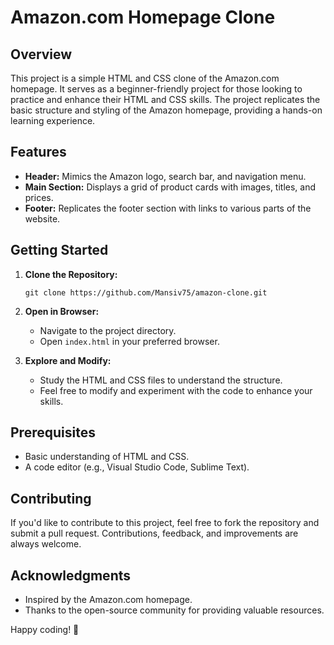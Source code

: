 # Amazon.com Homepage Clone

## Overview

This project is a simple HTML and CSS clone of the Amazon.com homepage. 
It serves as a beginner-friendly project for those looking to practice and enhance their HTML and CSS skills. 
The project replicates the basic structure and styling of the Amazon homepage, providing a hands-on learning experience.

## Features

- **Header:** Mimics the Amazon logo, search bar, and navigation menu.
- **Main Section:** Displays a grid of product cards with images, titles, and prices.
- **Footer:** Replicates the footer section with links to various parts of the website.

## Getting Started

1. **Clone the Repository:**
   ```
   git clone https://github.com/Mansiv75/amazon-clone.git
   ```

2. **Open in Browser:**
   - Navigate to the project directory.
   - Open `index.html` in your preferred browser.

3. **Explore and Modify:**
   - Study the HTML and CSS files to understand the structure.
   - Feel free to modify and experiment with the code to enhance your skills.

## Prerequisites

- Basic understanding of HTML and CSS.
- A code editor (e.g., Visual Studio Code, Sublime Text).

## Contributing

If you'd like to contribute to this project, feel free to fork the repository and submit a pull request. Contributions, feedback, and improvements are always welcome.

## Acknowledgments

- Inspired by the Amazon.com homepage.
- Thanks to the open-source community for providing valuable resources.

Happy coding! 🚀
